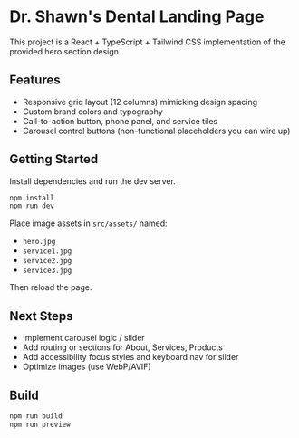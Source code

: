 # Dr. Shawn's Dental Landing Page

This project is a React + TypeScript + Tailwind CSS implementation of the provided hero section design.

## Features
- Responsive grid layout (12 columns) mimicking design spacing
- Custom brand colors and typography
- Call-to-action button, phone panel, and service tiles
- Carousel control buttons (non-functional placeholders you can wire up)

## Getting Started
Install dependencies and run the dev server.

```bash
npm install
npm run dev
```

Place image assets in `src/assets/` named:
- `hero.jpg`
- `service1.jpg`
- `service2.jpg`
- `service3.jpg`

Then reload the page.

## Next Steps
- Implement carousel logic / slider
- Add routing or sections for About, Services, Products
- Add accessibility focus styles and keyboard nav for slider
- Optimize images (use WebP/AVIF)

## Build
```bash
npm run build
npm run preview
```
